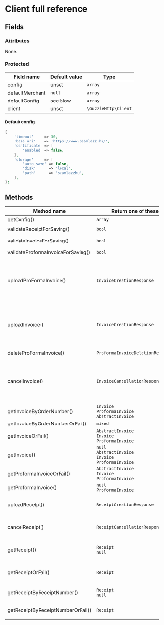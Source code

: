 # Client full reference

## Fields

### Attributes

None.

### Protected

| Field name      | Default value | Type                 |
|-----------------|---------------|----------------------|
| config          | unset         | `array`              |
| defaultMerchant | `null`        | `array`              |
| defaultConfig   | see blow      | `array`              |
| client          | unset         | `\GuzzleHttp\Client` |

#### Default config

```php
[
    'timeout'     => 30,
    'base_uri'    => 'https://www.szamlazz.hu/',
    'certificate' => [
        'enabled' => false,
    ],
    'storage'     => [
        'auto_save' => false,
        'disk'      => 'local',
        'path'      => 'szamlazzhu',
    ],
];
```


## Methods

| Method name                        | Return one of these                                           | Parameters                                                                                                    |
|------------------------------------|---------------------------------------------------------------|---------------------------------------------------------------------------------------------------------------|
| getConfig()                        | `array`                                                       |                                                                                                               |
| validateReceiptForSaving()         | `bool`                                                        | `Receipt $receipt`                                                                                            |
| validateInvoiceForSaving()         | `bool`                                                        | `Invoice $invoice`                                                                                            |
| validateProformaInvoiceForSaving() | `bool`                                                        | `ProformaInvoice $invoice`                                                                                    |
| uploadProFormaInvoice()            | `InvoiceCreationResponse`                                     | `ProformaInvoice $invoice`,<br> `$withoutPdf = false`,<br> `$emailSubject = null`,<br> `$emailMessage = null` |
| uploadInvoice()                    | `InvoiceCreationResponse`                                     | `Invoice $invoice`,<br> `$withoutPdf = false`,<br> `$emailSubject = null`,<br> `$emailMessage = null`         |
| deleteProFormaInvoice()            | `ProformaInvoiceDeletionResponse`                             | `ProformaInvoice $invoice`                                                                                    |
| cancelInvoice()                    | `InvoiceCancellationResponse`                                 | `Invoice $invoice`,<br> `$withoutPdf = false`,<br> `$emailSubject = null`,<br> `$emailMessage = null`         |
| getInvoiceByOrderNumber()          | `Invoice`<br>`ProformaInvoice`<br>`AbstractInvoice`           | `$orderNumber`                                                                                                |
| getInvoiceByOrderNumberOrFail()    | `mixed`                                                       | `$orderNumber`                                                                                                |
| getInvoiceOrFail()                 | `AbstractInvoice`<br>`Invoice`<br>`ProformaInvoice`           | `$invoice`                                                                                                    |
| getInvoice()                       | `null`<br>`AbstractInvoice`<br>`Invoice`<br>`ProformaInvoice` | `$invoice`                                                                                                    |
| getProformaInvoiceOrFail()         | `AbstractInvoice`<br>`Invoice`<br>`ProformaInvoice`           | `$invoice`                                                                                                    |
| getProformaInvoice()               | `null`<br>`ProformaInvoice`                                   | `$invoice`                                                                                                    |
| uploadReceipt()                    | `ReceiptCreationResponse`                                     | `Receipt $receipt`,<br> `$withoutPdf = false`                                                                 |
| cancelReceipt()                    | `ReceiptCancellationResponse`                                 | `Receipt $receipt`,<br> `$withoutPdf = false`                                                                 |
| getReceipt()                       | `Receipt`<br>`null`                                           | `Receipt $receipt`,<br> `$withoutPdf = false`                                                                 |
| getReceiptOrFail()                 | `Receipt`                                                     | `Receipt $receipt`,<br> `$withoutPdf = false`                                                                 |
| getReceiptByReceiptNumber()        | `Receipt`<br>`null`                                           | `$receiptNumber`,<br> `$withoutPdf = false`                                                                   |
| getReceiptByReceiptNumberOrFail()  | `Receipt`                                                     | `$receiptNumber`,<br> `$withoutPdf = false`                                                                   |
